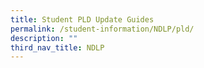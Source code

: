 ```yaml
---
title: Student PLD Update Guides
permalink: /student-information/NDLP/pld/
description: ""
third_nav_title: NDLP
---
```

